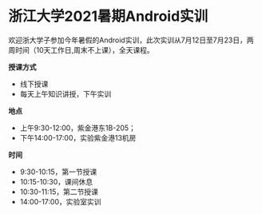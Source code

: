 # 浙江大学2021暑期Android实训
欢迎浙大学子参加今年暑假的Android实训，此次实训从7月12日至7月23日，两周时间（10天工作日,周末不上课），全天课程。

**授课方式**
* 线下授课
* 每天上午知识讲授，下午实训

**地点**
* 上午9:30-12:00，紫金港东1B-205；
* 下午14:00-17:00，实验紫金港13机房

**时间**
* 9:30-10:15，第一节授课
* 10:15-10:30，课间休息
* 10:30-11:15，第二节授课
* 14:00-17:00，实验室实训
